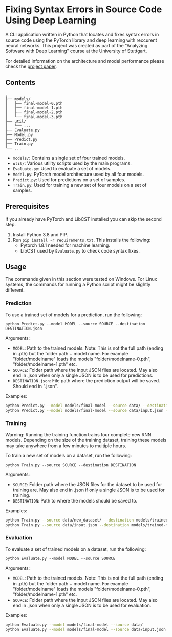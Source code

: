 # Fixing Syntax Errors in Source Code Using Deep Learning

A CLI application written in Python that locates and fixes syntax errors in source code using the PyTorch library and deep learning with reccurent neural networks.
This project was created as part of the "Analyzing Software with Deep Learning" course at the University of Stuttgart.

For detailed information on the architecture and model performance please check the [project paper](project-report.pdf).


## Contents

```
.
├── models/
│   ├── final-model-0.pth
│   ├── final-model-1.pth
│   ├── final-model-2.pth
│   └── final-model-3.pth
├── util/
│   └── ...
├── Evaluate.py
├── Model.py
├── Predict.py
├── Train.py
└── ...
```

- `models/`: Contains a single set of four trained models.
- `util/`: Various utility scripts used by the main programs.
- `Evaluate.py`: Used to evaluate a set of models.
- `Model.py`: PyTorch model architecture used by all four models.
- `Predict.py`: Used for predictions on a set of samples.
- `Train.py`: Used for training a new set of four models on a set of samples.

## Prerequisites

If you already have PyTorch and LibCST installed you can skip the second step.

1. Install Python 3.8 and PIP.
2. Run `pip install -r requirements.txt`. This installs the following:
    - Pytorch 1.8.1 needed for machine learning.
    - LibCST used by `Evaluate.py` to check code syntax fixes.

## Usage

The commands given in this section were tested on Windows. For Linux systems, the commands for running a Python script might be slightly different.

### Prediction
To use a trained set of models for a prediction, run the following:

`python Predict.py --model MODEL --source SOURCE --destination DESTINATION.json`

Arguments:
- `MODEL`: Path to the trained models. Note: This is not the full path (ending in .pth) but the folder path + model name. For example "folder/modelname" loads the models "folder/modelname-0.pth", "folder/modelname-1.pth" etc.
- `SOURCE`: Folder path where the input JSON files are located. May also end in .json when only a single JSON is to be used for predictions.
- `DESTINATION.json`: File path where the prediction output will be saved. Should end in ".json".

Examples:
```bash
python Predict.py --model models/final-model --source data/ --destination output.json
python Predict.py --model models/final-model --source data/input.json --destination output.json
```

### Training

Warning: Running the training function trains four complete new RNN models.
Depending on the size of the training dataset, training these models may take anywhere from a few minutes to multiple hours.

To train a new set of models on a dataset, run the following:

`python Train.py --source SOURCE --destination DESTINATION`

Arguments:
- `SOURCE`: Folder path where the JSON files for the dataset to be used for training are. May also end in .json if only a single JSON is to be used for training.
- `DESTINATION`: Path to where the models should be saved to.

Examples:
```bash
python Train.py --source data/new_dataset/ --destination models/trained-model
python Train.py --source data/input.json --destination models/trained-model
```

### Evaluation
To evaluate a set of trained models on a dataset, run the following:

`python Evaluate.py --model MODEL --source SOURCE`

Arguments:
- `MODEL`: Path to the trained models. Note: This is not the full path (ending in .pth) but the folder path + model name. For example "folder/modelname" loads the models "folder/modelname-0.pth", "folder/modelname-1.pth" etc.
- `SOURCE`: Folder path where the input JSON files are located. May also end in .json when only a single JSON is to be used for evaluation.

Examples:
```bash
python Evaluate.py --model models/final-model --source data/
python Evaluate.py --model models/final-model --source data/input.json
```
